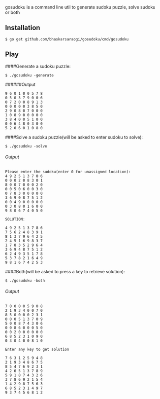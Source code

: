 gosudoku is a command line util to generate sudoku puzzle, solve sudoku or both

## Installation

```
$ go get github.com/bhaskarsaraogi/gosudoku/cmd/gosudoku
```

## Play

####Generate a sudoku puzzle:
```
$ ./gosudoku -generate
```
######Output

    9 6 0 1 0 0 5 7 8 
    0 5 0 3 7 9 0 0 6 
    0 7 2 0 0 8 9 1 3 
    0 0 0 0 0 3 8 5 0 
    2 9 0 8 0 7 0 0 0 
    1 0 8 9 0 0 0 0 0 
    3 8 4 0 0 5 1 0 0 
    0 0 6 4 8 0 3 0 0 
    5 2 0 6 0 1 0 8 0 


####Solve a sudoku puzzle(will be asked to enter sudoku to solve):
```
$ ./gosudoku -solve
```
###### Output
```
Please enter the sudoku(enter 0 for unassigned location):
4 9 2 5 1 3 7 0 6 
0 0 0 2 0 8 3 0 1 
8 0 0 7 0 0 0 2 0 
0 0 5 0 6 0 0 3 0 
0 7 8 3 0 0 0 0 0 
3 6 9 0 8 7 5 1 2 
0 0 4 9 0 0 0 0 0 
0 3 0 8 0 1 6 0 0 
9 8 0 6 7 4 0 5 0 
 
SOLUTION:
 
4 9 2 5 1 3 7 8 6 
7 5 6 2 4 8 3 9 1 
8 1 3 7 9 6 4 2 5 
2 4 5 1 6 9 8 3 7 
1 7 8 3 5 2 9 6 4 
3 6 9 4 8 7 5 1 2 
6 2 4 9 3 5 1 7 8 
5 3 7 8 2 1 6 4 9 
9 8 1 6 7 4 2 5 3 

```

####Both(will be asked to press a key to retrieve solution):
```
$ ./gosudoku -both
```

###### Output

```
7 0 0 0 0 5 9 0 8 
2 1 9 3 4 0 0 7 0 
8 5 0 0 0 0 2 3 1 
0 0 0 5 1 3 7 0 9 
5 0 0 8 7 4 3 0 6 
0 0 8 6 0 0 0 5 0 
0 0 2 0 0 0 0 0 0 
6 8 5 2 3 1 0 9 0 
0 3 0 4 0 0 8 1 0 
 
Enter any key to get solution
 
7 6 3 1 2 5 9 4 8 
2 1 9 3 4 8 6 7 5 
8 5 4 7 6 9 2 3 1 
4 2 6 5 1 3 7 8 9 
5 9 1 8 7 4 3 2 6 
3 7 8 6 9 2 1 5 4 
1 4 2 9 8 7 5 6 3 
6 8 5 2 3 1 4 9 7 
9 3 7 4 5 6 8 1 2 

```